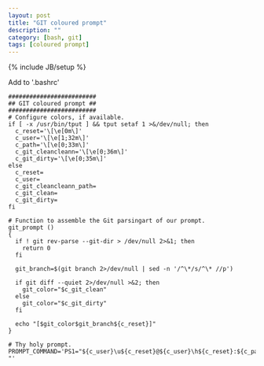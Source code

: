 ```yaml
---
layout: post
title: "GIT coloured prompt"
description: ""
category: [bash, git]
tags: [coloured prompt]
---
```

{% include JB/setup %}

Add to '.bashrc'

    #########################
    ## GIT coloured prompt ##
    #########################
    # Configure colors, if available.
    if [ -x /usr/bin/tput ] && tput setaf 1 >&/dev/null; then
      c_reset='\[\e[0m\]'
      c_user='\[\e[1;32m\]'
      c_path='\[\e[0;33m\]'
      c_git_cleancleann='\[\e[0;36m\]'
      c_git_dirty='\[\e[0;35m\]'
    else
      c_reset=
      c_user=
      c_git_cleancleann_path=
      c_git_clean=
      c_git_dirty=
    fi

    # Function to assemble the Git parsingart of our prompt.
    git_prompt ()
    {
      if ! git rev-parse --git-dir > /dev/null 2>&1; then
        return 0
      fi

      git_branch=$(git branch 2>/dev/null | sed -n '/^\*/s/^\* //p')

      if git diff --quiet 2>/dev/null >&2; then
        git_color="$c_git_clean"
      else
        git_color="$c_git_dirty"
      fi

      echo "[$git_color$git_branch${c_reset}]"
    }

    # Thy holy prompt.
    PROMPT_COMMAND='PS1="${c_user}\u${c_reset}@${c_user}\h${c_reset}:${c_path}\w${c_reset}$(git_prompt)\$ "'